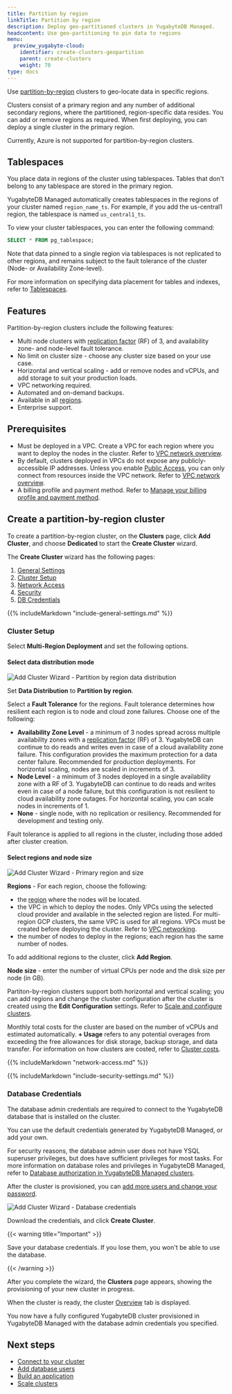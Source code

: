 ```yaml
---
title: Partition by region
linkTitle: Partition by region
description: Deploy geo-partitioned clusters in YugabyteDB Managed.
headcontent: Use geo-partitioning to pin data to regions
menu:
  preview_yugabyte-cloud:
    identifier: create-clusters-geopartition
    parent: create-clusters
    weight: 70
type: docs
---
```


Use [partition-by-region](../../create-clusters-topology/#partition-by-region) clusters to geo-locate data in specific regions.

Clusters consist of a primary region and any number of additional secondary regions, where the partitioned, region-specific data resides. You can add or remove regions as required. When first deploying, you can deploy a single cluster in the primary region.

Currently, Azure is not supported for partition-by-region clusters.

## Tablespaces

You place data in regions of the cluster using tablespaces. Tables that don't belong to any tablespace are stored in the primary region.

YugabyteDB Managed automatically creates tablespaces in the regions of your cluster named `region_name_ts`. For example, if you add the us-central1 region, the tablespace is named `us_central1_ts`.

To view your cluster tablespaces, you can enter the following command:

```sql
SELECT * FROM pg_tablespace;
```

Note that data pinned to a single region via tablespaces is not replicated to other regions, and remains subject to the fault tolerance of the cluster (Node- or Availability Zone-level).

For more information on specifying data placement for tables and indexes, refer to [Tablespaces](../../../../explore/ysql-language-features/going-beyond-sql/tablespaces/).

## Features

Partition-by-region clusters include the following features:

- Multi node clusters with [replication factor](../../../../architecture/docdb-replication/replication/) (RF) of 3, and availability zone- and node-level fault tolerance.
- No limit on cluster size - choose any cluster size based on your use case.
- Horizontal and vertical scaling - add or remove nodes and vCPUs, and add storage to suit your production loads.
- VPC networking required.
- Automated and on-demand backups.
- Available in all [regions](../../create-clusters-overview/#cloud-provider-regions).
- Enterprise support.

## Prerequisites

- Must be deployed in a VPC. Create a VPC for each region where you want to deploy the nodes in the cluster. Refer to [VPC network overview](../../cloud-vpcs/cloud-vpc-intro/).
- By default, clusters deployed in VPCs do not expose any publicly-accessible IP addresses. Unless you enable [Public Access](../../../cloud-secure-clusters/add-connections/), you can only connect from resources inside the VPC network. Refer to [VPC network overview](../../cloud-vpcs/).
- A billing profile and payment method. Refer to [Manage your billing profile and payment method](../../../cloud-admin/cloud-billing-profile/).

## Create a partition-by-region cluster

To create a partition-by-region cluster, on the **Clusters** page, click **Add Cluster**, and choose **Dedicated** to start the **Create Cluster** wizard.

The **Create Cluster** wizard has the following pages:

1. [General Settings](#general-settings)
1. [Cluster Setup](#cluster-setup)
1. [Network Access](#network-access)
1. [Security](#security)
1. [DB Credentials](#database-credentials)

{{% includeMarkdown "include-general-settings.md" %}}

### Cluster Setup

Select **Multi-Region Deployment** and set the following options.

#### Select data distribution mode

![Add Cluster Wizard - Partition by region data distribution](/images/yb-cloud/cloud-addcluster-partition-data.png)

Set **Data Distribution** to **Partition by region**.

Select a **Fault Tolerance** for the regions. Fault tolerance determines how resilient each region is to node and cloud zone failures. Choose one of the following:

- **Availability Zone Level** - a minimum of 3 nodes spread across multiple availability zones with a [replication factor](../../../../architecture/docdb-replication/replication/) (RF) of 3. YugabyteDB can continue to do reads and writes even in case of a cloud availability zone failure. This configuration provides the maximum protection for a data center failure. Recommended for production deployments. For horizontal scaling, nodes are scaled in increments of 3.
- **Node Level** - a minimum of 3 nodes deployed in a single availability zone with a RF of 3. YugabyteDB can continue to do reads and writes even in case of a node failure, but this configuration is not resilient to cloud availability zone outages. For horizontal scaling, you can scale nodes in increments of 1.
- **None** - single node, with no replication or resiliency. Recommended for development and testing only.

Fault tolerance is applied to all regions in the cluster, including those added after cluster creation.

#### Select regions and node size

![Add Cluster Wizard - Primary region and size](/images/yb-cloud/cloud-addcluster-partition.png)

**Regions** - For each region, choose the following:

- the [region](../../create-clusters-overview/#cloud-provider-regions) where the nodes will be located.
- the VPC in which to deploy the nodes. Only VPCs using the selected cloud provider and available in the selected region are listed. For multi-region GCP clusters, the same VPC is used for all regions. VPCs must be created before deploying the cluster. Refer to [VPC networking](../../cloud-vpcs/).
- the number of nodes to deploy in the regions; each region has the same number of nodes.

To add additional regions to the cluster, click **Add Region**.

**Node size** - enter the number of virtual CPUs per node and the disk size per node (in GB).

Partiton-by-region clusters support both horizontal and vertical scaling; you can add regions and change the cluster configuration after the cluster is created using the **Edit Configuration** settings. Refer to [Scale and configure clusters](../../../cloud-clusters/configure-clusters#infrastructure).

Monthly total costs for the cluster are based on the number of vCPUs and estimated automatically. **+ Usage** refers to any potential overages from exceeding the free allowances for disk storage, backup storage, and data transfer. For information on how clusters are costed, refer to [Cluster costs](../../../cloud-admin/cloud-billing-costs/).

{{% includeMarkdown "network-access.md" %}}

{{% includeMarkdown "include-security-settings.md" %}}

### Database Credentials

The database admin credentials are required to connect to the YugabyteDB database that is installed on the cluster.

You can use the default credentials generated by YugabyteDB Managed, or add your own.

For security reasons, the database admin user does not have YSQL superuser privileges, but does have sufficient privileges for most tasks. For more information on database roles and privileges in YugabyteDB Managed, refer to [Database authorization in YugabyteDB Managed clusters](../../../cloud-secure-clusters/cloud-users/).

After the cluster is provisioned, you can [add more users and change your password](../../../cloud-secure-clusters/add-users/).

![Add Cluster Wizard - Database credentials](/images/yb-cloud/cloud-addcluster-admin.png)

Download the credentials, and click **Create Cluster**.

{{< warning title="Important" >}}

Save your database credentials. If you lose them, you won't be able to use the database.

{{< /warning >}}

After you complete the wizard, the **Clusters** page appears, showing the provisioning of your new cluster in progress.

When the cluster is ready, the cluster [Overview](../../../cloud-monitor/overview/) tab is displayed.

You now have a fully configured YugabyteDB cluster provisioned in YugabyteDB Managed with the database admin credentials you specified.

## Next steps

- [Connect to your cluster](../../../cloud-connect/)
- [Add database users](../../../cloud-secure-clusters/add-users/)
- [Build an application](../../../../develop/build-apps/)
- [Scale clusters](../../../cloud-clusters/configure-clusters/#partition-by-region-cluster)
